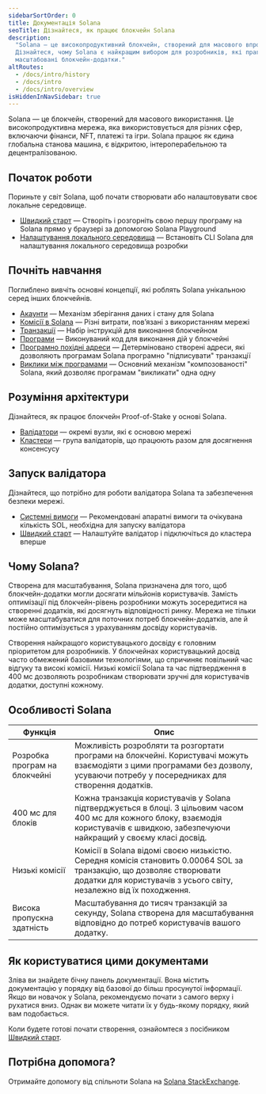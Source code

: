 ```yaml
---
sidebarSortOrder: 0
title: Документація Solana
seoTitle: Дізнайтеся, як працює блокчейн Solana
description:
  "Solana — це високопродуктивний блокчейн, створений для масового впровадження.
  Дізнайтеся, чому Solana є найкращим вибором для розробників, які прагнуть створювати
  масштабовані блокчейн-додатки."
altRoutes:
  - /docs/intro/history
  - /docs/intro
  - /docs/intro/overview
isHiddenInNavSidebar: true
---
```


Solana — це блокчейн, створений для масового використання. Це високопродуктивна мережа, яка використовується для різних сфер, включаючи фінанси, NFT, платежі та ігри. Solana працює як єдина глобальна станова машина, є відкритою, інтероперабельною та децентралізованою.

## Початок роботи

Пориньте у світ Solana, щоб почати створювати або налаштовувати своє локальне середовище.

- [Швидкий старт](/docs/intro/quick-start) — Створіть і розгорніть свою першу програму на Solana прямо у браузері за допомогою Solana Playground
- [Налаштування локального середовища](/docs/intro/installation) — Встановіть CLI Solana для налаштування локального середовища розробки

## Почніть навчання

Поглиблено вивчіть основні концепції, які роблять Solana унікальною серед інших блокчейнів.

- [Акаунти](/docs/core/accounts) — Механізм зберігання даних і стану для Solana
- [Комісії в Solana](/docs/core/fees) — Різні витрати, пов’язані з використанням мережі
- [Транзакції](/docs/core/transactions) — Набір інструкцій для виконання блокчейном
- [Програми](/docs/core/programs) — Виконуваний код для виконання дій у блокчейні
- [Програмно похідні адреси](/docs/core/pda) — Детерміновано створені адреси, які дозволяють програмам Solana програмно "підписувати" транзакції
- [Виклики між програмами](/docs/core/cpi) — Основний механізм "композованості" Solana, який дозволяє програмам "викликати" одна одну

## Розуміння архітектури

Дізнайтеся, як працює блокчейн Proof-of-Stake у основі Solana.

- [Валідатори](https://docs.anza.xyz/validator/anatomy) — окремі вузли, які є основою мережі
- [Кластери](/docs/core/clusters) — група валідаторів, що працюють разом для досягнення консенсусу

## Запуск валідатора

Дізнайтеся, що потрібно для роботи валідатора Solana та забезпечення безпеки мережі.

- [Системні вимоги](https://docs.anza.xyz/operations/requirements) — Рекомендовані апаратні вимоги та очікувана кількість SOL, необхідна для запуску валідатора
- [Швидкий старт](https://docs.anza.xyz/operations/setup-a-validator) — Налаштуйте валідатор і підключіться до кластера вперше

## Чому Solana?

Створена для масштабування, Solana призначена для того, щоб блокчейн-додатки могли досягати мільйонів користувачів. Замість оптимізації під блокчейн-рівень розробники можуть зосередитися на створенні додатків, які досягнуть відповідності ринку. Мережа не тільки може масштабуватися для поточних потреб блокчейн-додатків, але й постійно оптимізується з урахуванням досвіду користувачів.

Створення найкращого користувацького досвіду є головним пріоритетом для розробників. У блокчейнах користувацький досвід часто обмежений базовими технологіями, що спричиняє повільний час відгуку та високі комісії. Низькі комісії Solana та час підтвердження в 400 мс дозволяють розробникам створювати зручні для користувачів додатки, доступні кожному.

## Особливості Solana

| Функція                      | Опис                                                                                                                                                                                                                   |
| ---------------------------- | ---------------------------------------------------------------------------------------------------------------------------------------------------------------------------------------------------------------------- |
| Розробка програм на блокчейні | Можливість розробляти та розгортати програми на блокчейні. Користувачі можуть взаємодіяти з цими програмами без дозволу, усуваючи потребу у посередниках для створення додатків.                                         |
| 400 мс для блоків            | Кожна транзакція користувачів у Solana підтверджується в блоці. З цільовим часом 400 мс для кожного блоку, взаємодія користувачів є швидкою, забезпечуючи найкращий у своєму класі досвід.                                |
| Низькі комісії               | Комісії в Solana відомі своєю низькістю. Середня комісія становить 0.00064 SOL за транзакцію, що дозволяє створювати додатки для користувачів з усього світу, незалежно від їх походження.                            |
| Висока пропускна здатність   | Масштабування до тисяч транзакцій за секунду, Solana створена для масштабування відповідно до потреб користувачів вашого додатку.                                                                                     |

## Як користуватися цими документами

Зліва ви знайдете бічну панель документації. Вона містить документацію у порядку від базової до більш просунутої інформації. Якщо ви новачок у Solana, рекомендуємо почати з самого верху і рухатися вниз. Однак ви можете читати їх у будь-якому порядку, який вам подобається.

Коли будете готові почати створення, ознайомтеся з посібником [Швидкий старт](/docs/intro/quick-start).

## Потрібна допомога?

Отримайте допомогу від спільноти Solana на [Solana StackExchange](https://solana.stackexchange.com).

